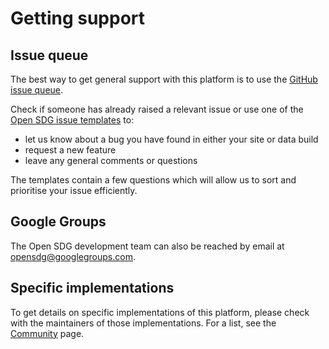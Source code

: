 <h1>Getting support</h1>

## Issue queue

The best way to get general support with this platform is to use the [GitHub issue queue](https://github.com/open-sdg/open-sdg/issues).

Check if someone has already raised a relevant issue or use one of the [Open SDG issue templates](https://github.com/open-sdg/open-sdg/issues/new/choose) to:

- let us know about a bug you have found in either your site or data build
- request a new feature
- leave any general comments or questions

The templates contain a few questions which will allow us to sort and prioritise your issue efficiently.

## Google Groups

The Open SDG development team can also be reached by email at [opensdg@googlegroups.com](mailto:opensdg@googlegroups.com).

## Specific implementations

To get details on specific implementations of this platform, please check with the maintainers of those implementations. For a list, see the [Community](community.md) page.
